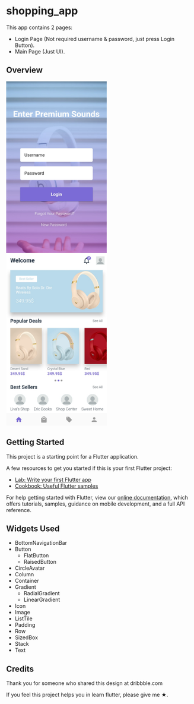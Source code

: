 # shopping_app

This app contains 2 pages:
- Login Page (Not required username & password, just press Login Button). 
- Main Page (Just UI).

## Overview

<img src="https://github.com/wakdyan/Flutter-Headphone-Shop-UI/blob/master/assets/Login%20Page.png" width="271" height="462" /> <img src="https://github.com/wakdyan/Flutter-Headphone-Shop-UI/blob/master/assets/Home%20Page.png" width="271" height="462" />                                                    
## Getting Started

This project is a starting point for a Flutter application.

A few resources to get you started if this is your first Flutter project:

- [Lab: Write your first Flutter app](https://flutter.dev/docs/get-started/codelab)
- [Cookbook: Useful Flutter samples](https://flutter.dev/docs/cookbook)

For help getting started with Flutter, view our
[online documentation](https://flutter.dev/docs), which offers tutorials,
samples, guidance on mobile development, and a full API reference.

## Widgets Used

- BottomNavigationBar
- Button
  * FlatButton
  * RaisedButton
- CircleAvatar
- Column
- Container
- Gradient
  * RadialGradient
  * LinearGradient
- Icon
- Image
- ListTile
- Padding
- Row
- SizedBox
- Stack
- Text

## Credits

Thank you for someone who shared this design at dribbble.com

If you feel this project helps you in learn flutter, please give me ★.
